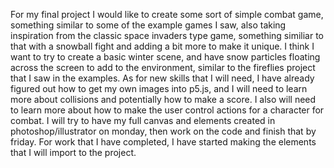 For my final project I would like to create some sort of simple combat game, something similar to some of the example games I saw, also taking inspiration from the classic space invaders type game, something similiar to that with a snowball fight and adding a bit more to make it unique. I think I want to try to create a basic winter scene, and have snow particles floating across the screen to add to the environment, similar to the fireflies project that I saw in the examples. As for new skills that I will need, I have already figured out how to get my own images into p5.js, and I will need to learn more about collisions and potentially how to make a score. I also will need to learn more about how to make the user control actions for a character for combat. I will try to have my full canvas and elements created in photoshop/illustrator on monday, then work on the code and finish that by friday. For work that I have completed, I have started making the elements that I will import to the project.  
